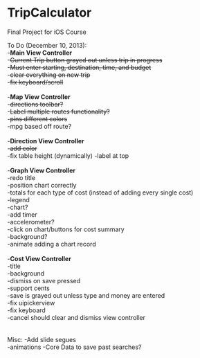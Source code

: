 TripCalculator
==============

Final Project for iOS Course

To Do (December 10, 2013):<br>
-<b>Main View Controller</b><br>
-~~Current Trip button grayed out unless trip in progress~~<br>
-~~Must enter starting, destination, time, and budget~~<br>
-~~clear everything on new trip~~<br>
-~~fix keyboard/scroll~~<br>
<br>
-<b>Map View Controller</b><br>
-~~directions toolbar?~~<br>
-~~Label multiple routes functionality?~~<br>
-~~pins different colors~~<br>
-mpg based off route?<br>
<br>
-<b>Direction View Controller</b><br>
-~~add color~~<br>
-fix table height (dynamically)
-label at top<br>
<br>
-<b>Graph View Controller</b><br>
-redo title<br>
-position chart correctly<br>
-totals for each type of cost (instead of adding every single cost)<br>
-legend<br>
-chart?<br>
-add timer<br>
-accelerometer?<br>
-click on chart/buttons for cost summary<br>
-background?<br>
-animate adding a chart record<br>
<br>
-<b>Cost View Controller</b><br>
-title<br>
-background<br>
-dismiss on save pressed<br>
-support cents<br>
-save is grayed out unless type and money are entered<br>
-fix uipickerview<br>
-fix keyboard<br>
-cancel should clear and dismiss view controller<br>
<br><br>
Misc:
-Add slide segues<br>
-animations
-Core Data to save past searches?<br>




